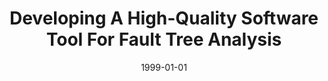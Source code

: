 ---
title: "Developing A High-Quality Software Tool For Fault Tree Analysis"
date: 1999-01-01
venue: "10th International Symposium on Software Reliability Engineering, ISSRE, 1999, Boca Raton, FL, USA, November 1-4, 1999"
paperurl: https://doi.org/10.1109/ISSRE.1999.809327
authors: "Joanne Bechta Dugan, Kevin J Sullivan and David Coppit"
awards: ""
---
